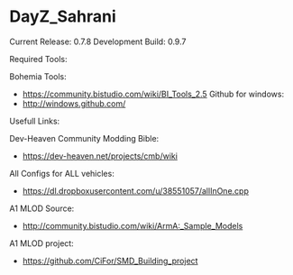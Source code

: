 DayZ_Sahrani
===================
Current Release: 0.7.8
Development Build: 0.9.7


Required Tools:

Bohemia Tools:
- https://community.bistudio.com/wiki/BI_Tools_2.5
Github for windows:
- http://windows.github.com/



Usefull Links:

Dev-Heaven Community Modding Bible:
- https://dev-heaven.net/projects/cmb/wiki

All Configs for ALL vehicles:
- https://dl.dropboxusercontent.com/u/38551057/allInOne.cpp

A1 MLOD Source:
- http://community.bistudio.com/wiki/ArmA:_Sample_Models

A1 MLOD project:
- https://github.com/CiFor/SMD_Building_project
